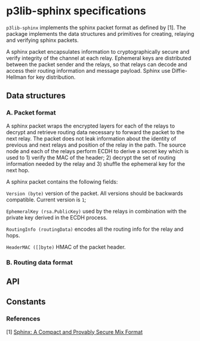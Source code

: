 # p3lib-sphinx specifications

`p3lib-sphinx` implements the sphinx packet format as defined by [1]. The
package implements the data structures and primitives for creating, relaying and
verifying sphinx packets.

A sphinx packet encapsulates information to cryptographically secure and verify
integrity of the channel at each relay. Ephemeral keys are distributed between
the packet sender and the relays, so that relays can decode and access their 
routing information and message payload. Sphinx use Diffie-Hellman for key
distribution.

## Data structures

### A. Packet format

A sphinx packet wraps the encrypted layers for each of the relays to decrypt and
retrieve routing data necessary to forward the packet to the next relay. The
packet does not leak information about the identity of previous and next
relays and position of the relay in the path. The source node and each of the
relays perform ECDH to derive a secret key which is used to 1) verify the MAC of
the header; 2) decrypt the set of routing information needed by the relay and 3)
shuffle the ephemeral key for the next hop.

A sphinx packet contains the following fields:

`Version (byte)` version of the packet. All versions should be backwards
compatible. Current version is `1`;

`EphemeralKey (rsa.PublicKey)` used by the relays in combination with the 
private key derived in the ECDH process.

`RoutingInfo (routingData)` encodes all the routing info for the relay and hops.

`HeaderMAC ([]byte)` HMAC of the packet header.

### B. Routing data format

## API

## Constants

### References

[1] [Sphinx: A Compact and Provably Secure Mix Format](https://www.cypherpunks.ca/~iang/pubs/SphinxOR.pdf)

